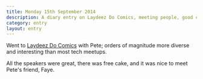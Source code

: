 ```yaml
---
title: Monday 15th September 2014
description: A diary entry on Laydeez Do Comics, meeting people, good cake, and interesting talks
category: entry
layout: entry
---
```


Went to [Laydeez Do Comics](http://laydeezdocomics.wordpress.com/) with Pete; orders of magnitude more diverse and interesting than most tech meetups.

All the speakers were great, there was free cake, and it was nice to meet Pete's friend, Faye.
